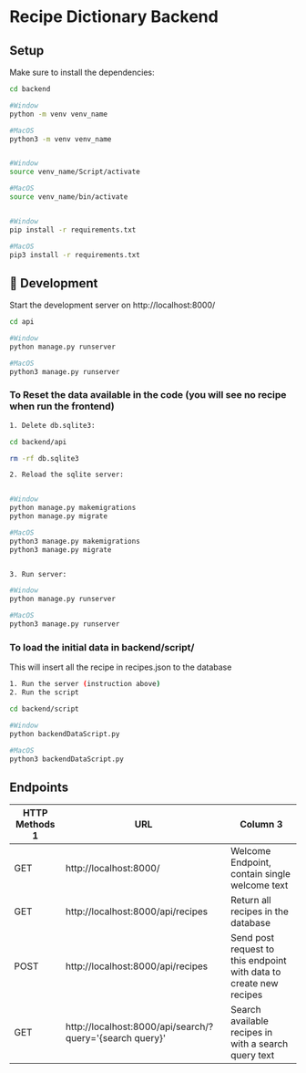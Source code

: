 # Recipe Dictionary Backend
## Setup

Make sure to install the dependencies:

```bash
cd backend

#Window
python -m venv venv_name

#MacOS
python3 -m venv venv_name


#Window
source venv_name/Script/activate

#MacOS
source venv_name/bin/activate


#Window
pip install -r requirements.txt

#MacOS
pip3 install -r requirements.txt
```

## 🚀 Development

Start the development server on http://localhost:8000/

```bash
cd api

#Window
python manage.py runserver

#MacOS
python3 manage.py runserver
```


### To Reset the data available in the code (you will see no recipe when run the frontend)
```bash
1. Delete db.sqlite3: 

cd backend/api

rm -rf db.sqlite3

2. Reload the sqlite server:


#Window
python manage.py makemigrations
python manage.py migrate

#MacOS
python3 manage.py makemigrations
python3 manage.py migrate


3. Run server:

#Window
python manage.py runserver

#MacOS
python3 manage.py runserver
```


### To load the initial data in backend/script/ 

This will insert all the recipe in recipes.json to the database

```bash
1. Run the server (instruction above)
2. Run the script

cd backend/script

#Window
python backendDataScript.py

#MacOS
python3 backendDataScript.py
```


## Endpoints
| HTTP Methods 1 | URL | Column 3 |
|---|---|---|
| GET |  http://localhost:8000/ | Welcome Endpoint, contain single welcome text |
| GET | http://localhost:8000/api/recipes | Return all recipes in the database |
| POST | http://localhost:8000/api/recipes | Send post request to this endpoint with data to create new recipes |
| GET | http://localhost:8000/api/search/?query='{search query}'| Search available recipes in with a search query text | 








